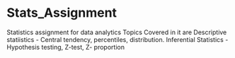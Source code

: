 # Stats_Assignment
Statistics assignment for data analytics
Topics Covered in it are
Descriptive statiistics - Central tendency, percentiles, distribution.
Inferential Statistics - Hypothesis testing, Z-test, Z- proportion

